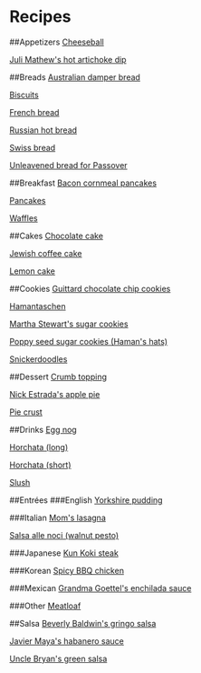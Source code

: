 Recipes
=======

##Appetizers
[Cheeseball](appetizers/cheeseball.md)

[Juli Mathew's hot artichoke dip](appetizers/hot-artichoke-dip.md)

##Breads
[Australian damper bread](bread/australian-damper-bread.md)

[Biscuits](bread/biscuits.md)

[French bread](bread/french-bread.md)

[Russian hot bread](bread/russian-hot-bread.md)

[Swiss bread](bread/swiss-bread.md)

[Unleavened bread for Passover](bread/unleavened-bread-for-passover.md)

##Breakfast
[Bacon cornmeal pancakes](breakfast/bacon-cornmeal-pancakes.md)

[Pancakes](breakfast/pancakes.md)

[Waffles](breakfast/waffles.md)

##Cakes
[Chocolate cake](cake/chocolate-cake.md)

[Jewish coffee cake](cake/jewish-coffee-cake.md)

[Lemon cake](cake/lemon-cake.md)

##Cookies
[Guittard chocolate chip cookies](cookies/guittard-chocolate-chip-cookies.md)

[Hamantaschen](cookies/hamantaschen.md)

[Martha Stewart's sugar cookies](cookies/martha-stewarts-sugar-cookies.md)

[Poppy seed sugar cookies (Haman's hats)](cookies/hamans-hats.md)

[Snickerdoodles](cookies/snickerdoodles.md)

##Dessert
[Crumb topping](dessert/crumb-topping.md)

[Nick Estrada's apple pie](dessert/nick-apple-pie.md)

[Pie crust](dessert/pie-crust.md)

##Drinks
[Egg nog](drinks/egg-nog.md)

[Horchata (long)](drinks/horchata-long.md)

[Horchata (short)](drinks/horchata-short.md)

[Slush](drinks/slush.md)

##Entrées
###English
[Yorkshire pudding](entrees/english/yorkshire-pudding.md)

###Italian
[Mom's lasagna](entrees/italian/moms-lasagna.md)

[Salsa alle noci (walnut pesto)](entrees/italian/salsa-alle-noci.md)

###Japanese
[Kun Koki steak](entrees/japanese/kun-koki-steak.md)

###Korean
[Spicy BBQ chicken](entrees/korean/spicy-bbq-chicken.md)

###Mexican
[Grandma Goettel's enchilada sauce](entrees/mexican/grandma-goettels-enchilada-sauce.md)

###Other
[Meatloaf](entrees/meatloaf.md)

##Salsa
[Beverly Baldwin's gringo salsa](salsa/beverly-baldwins-gringo-salsa.md)

[Javier Maya's habanero sauce](salsa/javiers-habanero-sauce.md)

[Uncle Bryan's green salsa](salsa/uncle-bryans-green-salsa.md)
